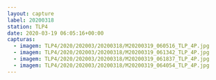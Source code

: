 ```yaml
---
layout: capture
label: 20200318
station: TLP4
date: 2020-03-19 06:05:16+00:00
capturas:
  - imagem: TLP4/2020/202003/20200318/M20200319_060516_TLP_4P.jpg
  - imagem: TLP4/2020/202003/20200318/M20200319_061342_TLP_4P.jpg
  - imagem: TLP4/2020/202003/20200318/M20200319_061837_TLP_4P.jpg
  - imagem: TLP4/2020/202003/20200318/M20200319_064054_TLP_4P.jpg
---
```

